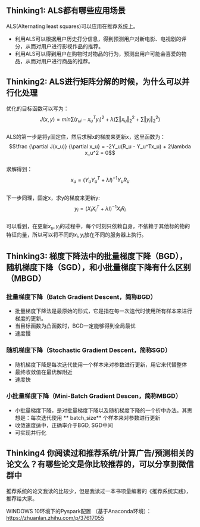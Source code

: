 ## Thinking1: ALS都有哪些应用场景
ALS(Alternating least squares)可以应用在推荐系统上。  
- 利用ALS可以根据用户历史打分信息，得到预测用户对新电影、电视剧的评分，从而对用户进行影视作品的推荐。
- 利用ALS可以得到用户在购物时对物品的行为，预测出用户可能会喜爱的物品，从而对用户进行商品的推荐。

## Thinking2: ALS进行矩阵分解的时候，为什么可以并行化处理
优化的目标函数可以写为：  
$$J(x,y) = min \sum (r_{ui} - x_u^Ty_i)^2 + \lambda(\sum \Vert x_u \Vert_2^2 + \sum \Vert y_i \Vert_2^2)$$  
ALS的第一步是将y固定住，然后求解x的梯度来更新x，这里函数为：  
$$\frac {\partial J(x_u)} {\partial x_u} = -2Y_u(R_u - Y_u^Tx_u) + 2\lambda x_u^2 = 0$$  
求解得到：  
$$x_u = (Y_u Y_u^T + \lambda I)^{-1} Y_u R_u$$  
下一步同理，固定x，求y的梯度来更新y:  
$$y_i = (X_i X_i^T + \lambda I)^{-1} X_i R_i$$  
可以看到，在更新$x_u,y_i$的过程中，每个时刻只依赖自身，不依赖于其他标的物的特征向量，所以可以将不同的$x_i,y_i$放在不同的服务器上执行。

## Thinking3: 梯度下降法中的批量梯度下降（BGD），随机梯度下降（SGD），和小批量梯度下降有什么区别（MBGD）

### 批量梯度下降（Batch Gradient Descent，简称BGD）
- 批量梯度下降法是最原始的形式，它是指在每一次迭代时使用所有样本来进行梯度的更新。
- 当目标函数为凸函数时，BGD一定能够得到全局最优
- 速度慢

### 随机梯度下降（Stochastic Gradient Descent，简称SGD）
- 随机梯度下降是每次迭代使用一个样本来对参数进行更新，用它来代替整体
- 最终收敛值在最优解附近
- 速度快

### 小批量梯度下降（Mini-Batch Gradient Descen，简称MBGD）
- 小批量梯度下降，是对批量梯度下降以及随机梯度下降的一个折中办法。其思想是：每次迭代使用 ** batch_size** 个样本来对参数进行更新
- 收敛速度适中，正确率介于BGD, SGD中间
- 可实现并行化

## Thinking4 你阅读过和推荐系统/计算广告/预测相关的论文么？有哪些论文是你比较推荐的，可以分享到微信群中
推荐系统的论文我读的比较少，但是我读过一本书项量编著的《推荐系统实践》，推荐给大家。

WINDOWS 10环境下的Pyspark配置 （基于Anaconda环境）：https://zhuanlan.zhihu.com/p/37617055